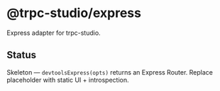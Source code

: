 # @trpc-studio/express

Express adapter for trpc-studio.

## Status
Skeleton — `devtoolsExpress(opts)` returns an Express Router. Replace placeholder with static UI + introspection.
